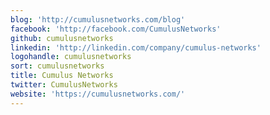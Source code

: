 ```yaml
---
blog: 'http://cumulusnetworks.com/blog'
facebook: 'http://facebook.com/CumulusNetworks'
github: cumulusnetworks
linkedin: 'http://linkedin.com/company/cumulus-networks'
logohandle: cumulusnetworks
sort: cumulusnetworks
title: Cumulus Networks
twitter: CumulusNetworks
website: 'https://cumulusnetworks.com/'
---
```

